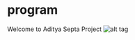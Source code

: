 # program
Welcome to Aditya Septa Project
![alt tag](http://askubuntu.com/questions/403936/ssh-connect-to-host-localhost-port-22-connection-refused)
